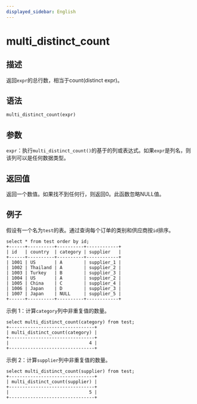 ```yaml
---
displayed_sidebar: English
---
```


# multi_distinct_count

## 描述

返回`expr`的总行数，相当于count(distinct expr)。

## 语法

```Haskell
multi_distinct_count(expr)
```

## 参数

`expr`：执行`multi_distinct_count()`的基于的列或表达式。如果`expr`是列名，则该列可以是任何数据类型。

## 返回值

返回一个数值。如果找不到任何行，则返回0。此函数忽略NULL值。

## 例子

假设有一个名为`test`的表。通过查询每个订单的类别和供应商按`id`排序。

~~~Plain
select * from test order by id;
+------+----------+----------+------------+
| id   | country  | category | supplier   |
+------+----------+----------+------------+
| 1001 | US       | A        | supplier_1 |
| 1002 | Thailand | A        | supplier_2 |
| 1003 | Turkey   | B        | supplier_3 |
| 1004 | US       | A        | supplier_2 |
| 1005 | China    | C        | supplier_4 |
| 1006 | Japan    | D        | supplier_3 |
| 1007 | Japan    | NULL     | supplier_5 |
+------+----------+----------+------------+
~~~

示例 1：计算`category`列中非重复值的数量。

~~~Plain
select multi_distinct_count(category) from test;
+--------------------------------+
| multi_distinct_count(category) |
+--------------------------------+
|                              4 |
+--------------------------------+
~~~

示例 2：计算`supplier`列中非重复值的数量。

~~~Plain
select multi_distinct_count(supplier) from test;
+--------------------------------+
| multi_distinct_count(supplier) |
+--------------------------------+
|                              5 |
+--------------------------------+
~~~
